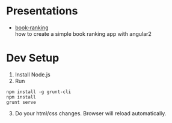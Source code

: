 # Presentations

* [book-ranking](https://angular2buch.de/presentations/book-ranking/)  
  how to create a simple book ranking app with angular2

# Dev Setup

1. Install Node.js
2. Run
```
npm install -g grunt-cli
npm install
grunt serve
```
3. Do your html/css changes. Browser will reload automatically.
